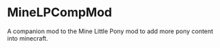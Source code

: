 # MineLPCompMod
A companion mod to the Mine Little Pony mod to add more pony content into minecraft.
